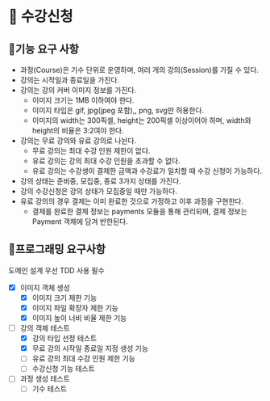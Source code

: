 # 🌵 수강신청
## 🌵기능 요구 사항
* 과정(Course)은 기수 단위로 운영하며, 여러 개의 강의(Session)를 가질 수 있다.
* 강의는 시작일과 종료일을 가진다.
* 강의는 강의 커버 이미지 정보를 가진다.
  * 이미지 크기는 1MB 이하여야 한다.
  * 이미지 타입은 gif, jpg(jpeg 포함),, png, svg만 허용한다.
  * 이미지의 width는 300픽셀, height는 200픽셀 이상이어야 하며, width와 height의 비율은 3:2여야 한다.
* 강의는 무료 강의와 유료 강의로 나뉜다.
  * 무료 강의는 최대 수강 인원 제한이 없다.
  * 유료 강의는 강의 최대 수강 인원을 초과할 수 없다.
  * 유료 강의는 수강생이 결제한 금액과 수강료가 일치할 때 수강 신청이 가능하다.
* 강의 상태는 준비중, 모집중, 종료 3가지 상태를 가진다.
* 강의 수강신청은 강의 상태가 모집중일 때만 가능하다.
* 유료 강의의 경우 결제는 이미 완료한 것으로 가정하고 이후 과정을 구현한다.
  * 결제를 완료한 결제 정보는 payments 모듈을 통해 관리되며, 결제 정보는 Payment 객체에 담겨 반한된다.

## 🌵프로그래밍 요구사항
도메인 설계 우선 TDD 사용 필수
* [x] 이미지 객체 생성
  * [x] 이미지 크기 제한 기능
  * [x] 이미지 파일 확장자 제한 기능
  * [x] 이미지 높이 너비 비율 제한 기능
* [ ] 강의 객체 테스트
  * [x] 강의 타입 선정 테스트
  * [x] 무료 강의 시작일 종료일 지정 생성 기능
  * [ ] 유료 강의 최대 수강 인원 제한 기능
  * [ ] 수강신청 기능 테스트
* [ ] 과정 생성 테스트
  * [ ] 기수 테스트
